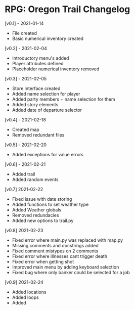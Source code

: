 # RPG: Oregon Trail Changelog
[v0.1] - 2021-01-14
- File created
- Basic numerical inventory created

[v0.2] - 2021-02-04
- Introductory menu's added
- Player attributes defined
- Placeholder numerical inventory removed

[v0.3] - 2021-02-05
- Store interface created
- Added name selection for player
- Added party members + name selection for them
- Added story elements
- Added date of departure selector

[v0.4] - 2021-02-18
- Created map
- Removed redundant files

[v0.5] - 2021-02-20
- Added exceptions for value errors

[v0.6] - 2021-02-21
- Added trail
- Added random events

[v0.7] 2021-02-22
- Fixed issue with date storing
- Added functions to set weather type
- Added Weather globals
- Removed redundacies
- Added new options to trail.py

[v0.8] 2021-02-23
- Fixed error where main.py was replaced with map.py
- Missing comments and docstrings added
- Fixed comment mistypes on 2 comments
- Fixed error where illnesses cant trigger death
- Fixed error when getting shot 
- Improved main menu by adding keyboard selection
- Fixed bug where only banker could be selected for a job

[v0.9] 2021-02-24
- Added locations
- Added loops
- Added
